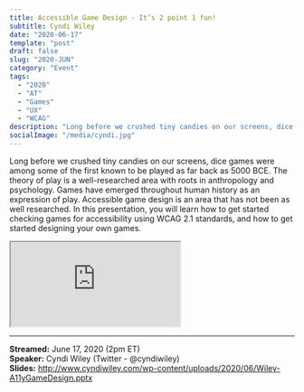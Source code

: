 ```yaml
---
title: Accessible Game Design - It’s 2 point 1 fun!
subtitle: Cyndi Wiley
date: "2020-06-17"
template: "post"
draft: false
slug: "2020-JUN"
category: "Event"
tags:
  - "2020"
  - "AT"
  - "Games"
  - "UX"
  - "WCAG"
description: "Long before we crushed tiny candies on our screens, dice games were among some of the first known to be played as far back as 5000 BCE. The theory of play is a well-researched area with roots in anthropology and psychology. Games have emerged throughout human history as an expression of play. Accessible game design is an area that has not been as well researched. In this presentation, you will learn how to get started checking games for accessibility using WCAG 2.1 standards, and how to get started designing your own games."
socialImage: "/media/cyndi.jpg"
---
```

Long before we crushed tiny candies on our screens, dice games were among some of the first known to be played as far back as 5000 BCE. The theory of play is a well-researched area with roots in anthropology and psychology. Games have emerged throughout human history as an expression of play. Accessible game design is an area that has not been as well researched. In this presentation, you will learn how to get started checking games for accessibility using WCAG 2.1 standards, and how to get started designing your own games.

<iframe title="Accessible Game Design - It’s 2 point 1 fun! by Cyndi Wiley" src="https://www.youtube.com/embed/AalPcBsIGCs" allow="accelerometer; autoplay; encrypted-media; gyroscope; picture-in-picture" allowfullscreen></iframe>

-----
<b>Streamed:</b> June 17, 2020 (2pm ET)<br>
<b>Speaker:</b> Cyndi Wiley (Twitter - @cyndiwiley)<br>
<b>Slides:</b> http://www.cyndiwiley.com/wp-content/uploads/2020/06/Wiley-A11yGameDesign.pptx
